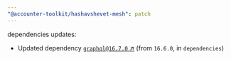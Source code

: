 ```yaml
---
"@accounter-toolkit/hashavshevet-mesh": patch
---
```

dependencies updates:
  - Updated dependency [`graphql@16.7.0` ↗︎](https://www.npmjs.com/package/graphql/v/16.7.0) (from `16.6.0`, in `dependencies`)
